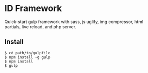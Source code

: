 # ID Framework

Quick-start gulp framework with sass, js uglify, img compressor, html partials, live reload, and php server.

## Install

```
$ cd path/to/gulpfile
$ npm install -g gulp
$ npm install
$ gulp
```
